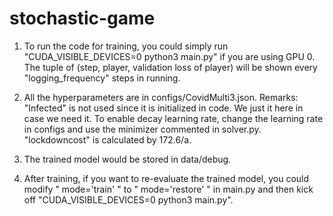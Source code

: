 # stochastic-game

1) To run the code for training, you could simply run "CUDA_VISIBLE_DEVICES=0 python3 main.py"  if you are using GPU 0.  The tuple of (step, player, validation loss of player) will be shown every "logging_frequency" steps in running.

2) All the hyperparameters are in configs/CovidMulti3.json. Remarks:
"Infected" is not used since it is initialized in code. We just it here in case we need it.
To enable decay learning rate, change the learning rate in configs and use the minimizer commented in solver.py.
"lockdowncost" is calculated by 172.6/a.

3) The trained model would be stored in data/debug.

4) After training, if you want to re-evaluate the trained model, you could modify " mode='train' " to " mode='restore' " in main.py and then kick off "CUDA_VISIBLE_DEVICES=0 python3 main.py".
